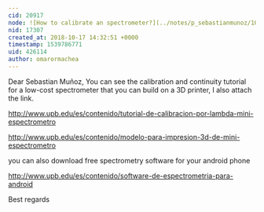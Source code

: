 ```yaml
---
cid: 20917
node: ![How to calibrate an spectrometer?](../notes/p_sebastianmunoz/10-16-2018/how-to-calibrate-an-spectrometer)
nid: 17307
created_at: 2018-10-17 14:32:51 +0000
timestamp: 1539786771
uid: 426114
author: omarormachea
---
```


Dear Sebastian Muñoz, 
You can see the calibration and continuity tutorial for a low-cost spectrometer that you can build on a 3D printer, I also attach the link.

http://www.upb.edu/es/contenido/tutorial-de-calibracion-por-lambda-mini-espectrometro

http://www.upb.edu/es/contenido/modelo-para-impresion-3d-de-mini-espectrometro

you can also download free spectrometry software for your android phone

http://www.upb.edu/es/contenido/software-de-espectrometria-para-android

Best regards
